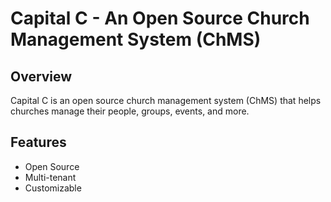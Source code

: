 # Capital C - An Open Source Church Management System (ChMS)

## Overview

Capital C is an open source church management system (ChMS) that helps churches
manage their people, groups, events, and more.

## Features

- Open Source
- Multi-tenant
- Customizable
